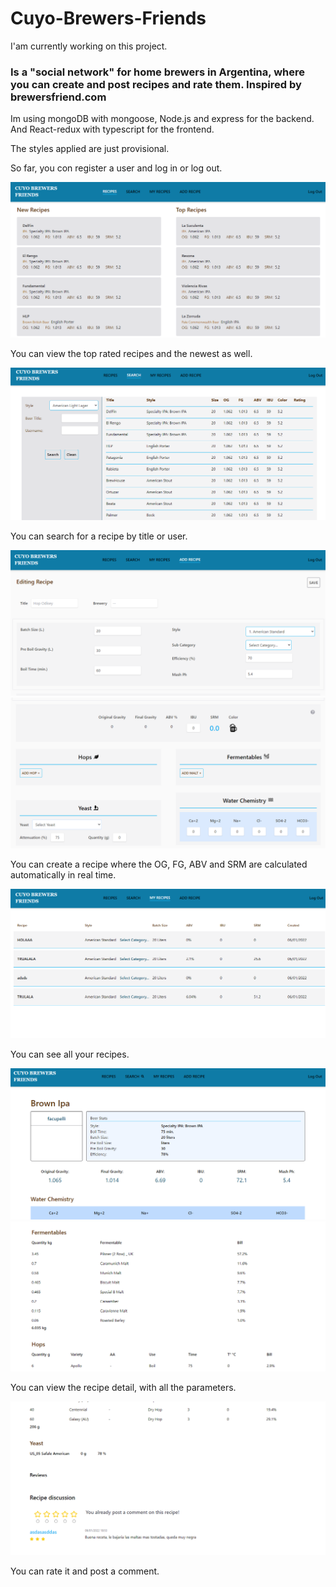 # Cuyo-Brewers-Friends

I'am currently working on this project.

### Is a "social network" for home brewers in Argentina, where you can create and post recipes and rate them. Inspired by brewersfriend.com

Im using mongoDB with mongoose, Node.js and express for the backend.
And React-redux with typescript for the frontend.

The styles applied are just provisional.


So far, you con register a user and log in or log out.

<img src="./images/home.png" alt="start_screen"/>

You can view the top rated recipes and the newest as well.

<img src="./images/search.png" alt="start_screen"/>

You can search for a recipe by title or user.

<img src="./images/add_recipe1.png" alt="start_screen"/>
<img src="./images/add_recipe2.png" alt="start_screen"/>

You can create a recipe where the OG, FG, ABV and SRM are calculated automatically in real time.

<img src="./images/my_recipes.png" alt="start_screen"/>

You can see all your recipes.

<img src='./images/recipe_detail1.png' alt="recipe_detail" >
<img src='./images/recipe_detail2.png' alt="recipe_detail" >

You can view the recipe detail, with all the parameters.

<img src='./images/recipe_detail3.png' alt="recipe_detail" >

You can rate it and post a comment.
